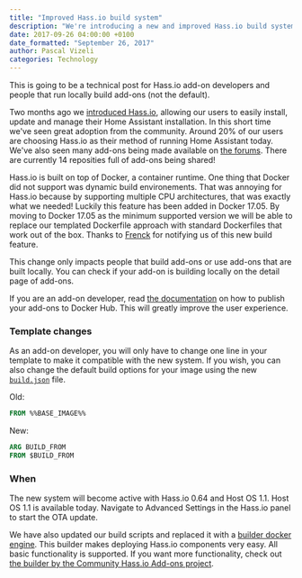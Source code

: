 ```yaml
---
title: "Improved Hass.io build system"
description: "We're introducing a new and improved Hass.io build system for Hass.io and add-ons."
date: 2017-09-26 04:00:00 +0100
date_formatted: "September 26, 2017"
author: Pascal Vizeli
categories: Technology
---
```


<div class='note'>
This is going to be a technical post for Hass.io add-on developers and people that run locally build add-ons (not the default).
</div>

Two months ago we [introduced Hass.io][intro], allowing our users to easily install, update and manage their Home Assistant installation. In this short time we've seen great adoption from the community. Around 20% of our users are choosing Hass.io as their method of running Home Assistant today. We've also seen many add-ons being made available on [the forums][addon-repos]. There are currently 14 reposities full of add-ons being shared!

Hass.io is built on top of Docker, a container runtime. One thing that Docker did not support was dynamic build environements. That was annoying for Hass.io because by supporting multiple CPU architectures, that was exactly what we needed! Luckily this feature has been added in Docker 17.05. By moving to Docker 17.05 as the minimum supported version we will be able to replace our templated Dockerfile approach with standard Dockerfiles that work out of the box. Thanks to [Frenck][frenck] for notifying us of this new build feature.

This change only impacts people that build add-ons or use add-ons that are built locally. You can check if your add-on is building locally on the detail page of add-ons.

<div class='note'>

If you are an add-on developer, read [the documentation][publishing-addons] on how to publish your add-ons to Docker Hub. This will greatly improve the user experience.

</div>

### Template changes

As an add-on developer, you will only have to change one line in your template to make it compatible with the new system. If you wish, you can also change the default build options for your image using the new [`build.json`][build-file] file.

Old:

```dockerfile
FROM %%BASE_IMAGE%%
```

New:

```dockerfile
ARG BUILD_FROM
FROM $BUILD_FROM
```

### When

The new system will become active with Hass.io 0.64 and Host OS 1.1. Host OS 1.1 is available today. Navigate to Advanced Settings in the Hass.io panel to start the OTA update.

We have also updated our build scripts and replaced it with a [builder docker engine][builder]. This builder makes deploying Hass.io components very easy. All basic functionality is supported. If you want more functionality, check out [the builder by the Community Hass.io Add-ons project][community-builder].

[hassio-hardware-image-release]: https://github.com/home-assistant/hassio-build/releases/tag/1.1
[install]: /hassio/installation/
[builder]: https://github.com/home-assistant/hassio-builder
[frenck]: https://github.com/frenck
[build-file]: /developers/hassio/addon_config/#add-on-extended-build
[addon-repos]: https://community.home-assistant.io/tags/hassio-repository
[community-builder]: https://github.com/hassio-addons/build-env
[intro]: /blog/2017/07/25/introducing-hassio/
[publishing-addons]: /developers/hassio/addon_publishing/#custom-add-ons
